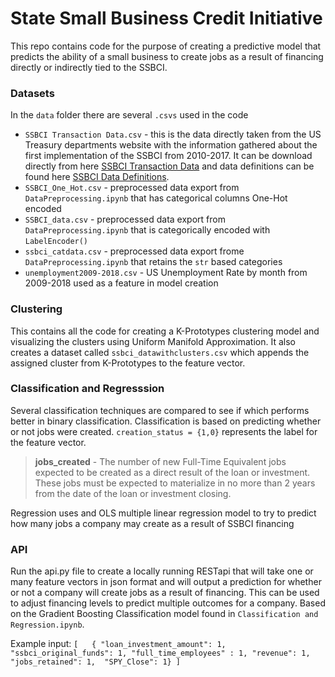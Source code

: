 # State Small Business Credit Initiative

This repo contains code for the purpose of creating a predictive model that predicts the ability of a small business to create jobs as a result of financing directly or indirectly tied to the SSBCI.

### Datasets

In the `data` folder there are several `.csvs` used in the code

- `SSBCI Transaction Data.csv` - this is the data directly taken from the US Treasury departments website with the information gathered about the first implementation of the SSBCI from 2010-2017. It can be download directly from here [SSBCI Transaction Data](https://home.treasury.gov/system/files/256/SSBCI-Transactions-Dataset.csv) and data definitions can be found here [SSBCI Data Definitions](https://home.treasury.gov/system/files/256/SSBCI-Data-Definitions.pdf).
- `SSBCI_One_Hot.csv` - preprocessed data export from `DataPreprocessing.ipynb` that has categorical columns One-Hot encoded
- `SSBCI_data.csv` - preprocessed data export from `DataPreprocessing.ipynb` that is categorically encoded with `LabelEncoder()`
- `ssbci_catdata.csv` - preprocessed data export frome `DataPreprocessing.ipynb` that retains the `str` based categories
- `unemployment2009-2018.csv` - US Unemployment Rate by month from 2009-2018 used as a feature in model creation

### Clustering

This contains all the code for creating a K-Prototypes clustering model and visualizing the clusters using Uniform Manifold Approximation. It also creates a dataset called `ssbci_datawithclusters.csv` which appends the assigned cluster from K-Prototypes to the feature vector.

### Classification and Regresssion

Several classification techniques are compared to see if which performs better in binary classification. Classification is based on predicting whether or not jobs were created. `creation_status = {1,0}` represents the label for the feature vector.

> **jobs_created** - The number of new Full-Time Equivalent jobs expected to be created as a direct result of the loan or investment. These jobs must be expected to materialize in no more than 2 years from the date of the loan or investment closing.

Regression uses and OLS multiple linear regression model to try to predict how many jobs a company may create as a result of SSBCI financing

### API

Run the api.py file to create a locally running RESTapi that will take one or many feature vectors in json format and will output a prediction for whether or not a company will create jobs as a result of financing. This can be used to adjust financing levels to predict multiple outcomes for a company. Based on the Gradient Boosting Classification model found in `Classification and Regression.ipynb`. 

Example input:
`[   { "loan_investment_amount": 1, "ssbci_original_funds": 1, "full_time_employees" : 1, "revenue": 1, "jobs_retained": 1,  "SPY_Close": 1}
 ]`
